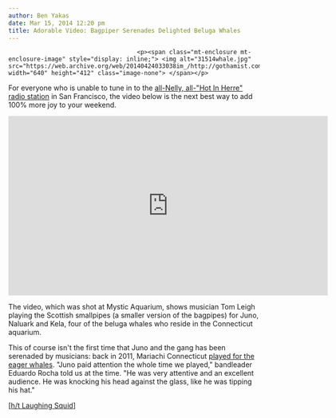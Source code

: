 ```yaml
---
author: Ben Yakas
date: Mar 15, 2014 12:20 pm
title: Adorable Video: Bagpiper Serenades Delighted Beluga Whales
---
```


	
										<p><span class="mt-enclosure mt-enclosure-image" style="display: inline;"> <img alt="31514whale.jpg" src="https://web.archive.org/web/20140424033038im_/http://gothamist.com/attachments/byakas/31514whale.jpg" width="640" height="412" class="image-none"> </span></p>

<p>For everyone who is unable to tune in to the <a href="https://web.archive.org/web/20140424033038/http://gawker.com/a-california-radio-station-has-been-playing-nelly-for-1-1544497911">all-Nelly, all-&quot;Hot In Herre&quot; radio station</a> in San Francisco, the video below is the next best way to add 100% more joy to your weekend.</p>

<p><iframe width="640" height="360" src="https://web.archive.org/web/20140424033038if_/http://www.liveleak.com/ll_embed?f=f8fd6e441f06" frameborder="0" allowfullscreen></iframe></p>

<p>The video, which was shot at Mystic Aquarium, shows musician Tom Leigh playing the Scottish smallpipes (a smaller version of the bagpipes) for Juno, Naluark and Kela, four of the beluga whales who reside in the Connecticut aquarium.</p>

<p>This of course isn&apos;t the first time that Juno and the gang has been serenaded by musicians: back in 2011, Mariachi Connecticut <a href="https://web.archive.org/web/20140424033038/http://gothamist.com/2011/08/03/video_mariachi_band_serenades_juno.php">played for the eager whales</a>. &quot;Juno paid attention the whole time we played,&quot; bandleader Eduardo Rocha told us at the time. &quot;He was very attentive and an excellent audience. He was knocking his head against the glass, like he was tipping his hat.&quot;</p>

<p>[<a href="https://web.archive.org/web/20140424033038/http://laughingsquid.com/beluga-whales-stop-in-their-watery-tracks-to-listen-to-musician-playing-the-bagpipes/">h/t Laughing Squid</a>]</p>					
										
									
				